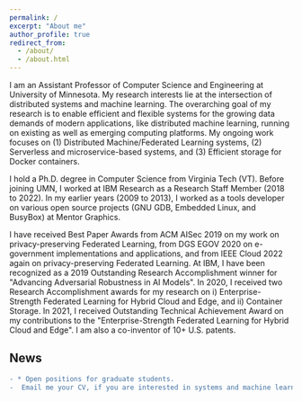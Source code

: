```yaml
---
permalink: /
excerpt: "About me"
author_profile: true
redirect_from: 
  - /about/
  - /about.html
---
```

I am an Assistant Professor of Computer Science and Engineering at University of Minnesota. My
research interests lie at the intersection of distributed systems and machine
learning. The overarching goal of my research is to enable efficient and flexible systems
for the growing data demands of modern applications, like distributed machine
learning, running on existing as well as emerging computing platforms. My
ongoing work focuses on (1) Distributed Machine/Federated Learning systems, (2)
Serverless and microservice-based systems, and (3) Efficient storage for Docker
containers.

I hold a Ph.D. degree in Computer Science from
Virginia Tech (VT). Before joining UMN, I worked at IBM Research as a Research Staff Member (2018 to 2022).
In my earlier years (2009 to 2013), I worked as a tools
developer on various open source projects (GNU GDB, Embedded Linux, and
BusyBox) at Mentor Graphics.

I have received Best Paper Awards from ACM AISec 2019 on my work on privacy-preserving
Federated Learning, from DGS EGOV 2020 on e-government implementations
and applications, and from IEEE Cloud 2022 again on privacy-preserving Federated Learning.
At IBM, I have been recognized as a 2019 Outstanding
Research Accomplishment winner for "Advancing Adversarial Robustness in AI
Models". In 2020, I received two Research Accomplishment awards for my research
on i) Enterprise-Strength Federated Learning for Hybrid Cloud and Edge, and ii)
Container Storage. In 2021, I received Outstanding Technical Achievement Award on my contributions to the
"Enterprise-Strength Federated Learning for Hybrid Cloud and Edge". I am also a
co-inventor of 10+ U.S. patents.

## News
```diff
- * Open positions for graduate students.
-  Email me your CV, if you are interested in systems and machine learning.
```
  
